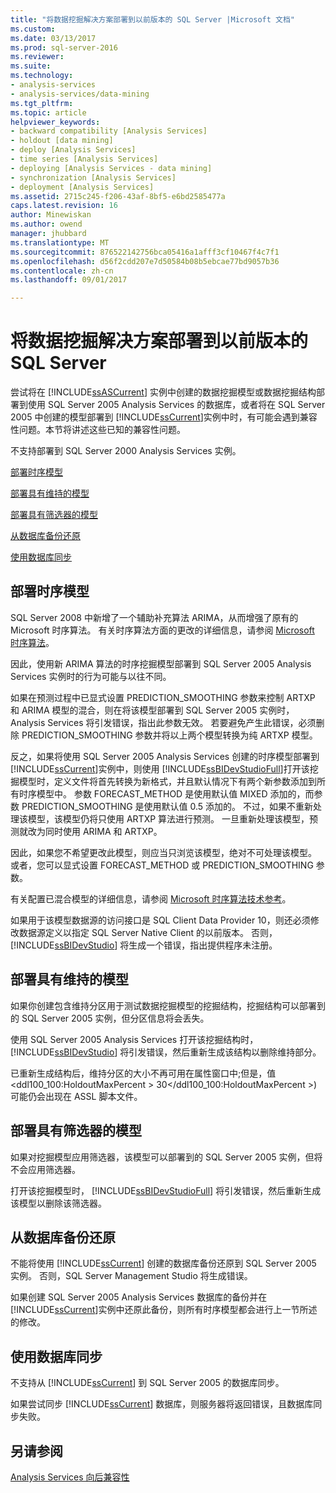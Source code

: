```yaml
---
title: "将数据挖掘解决方案部署到以前版本的 SQL Server |Microsoft 文档"
ms.custom: 
ms.date: 03/13/2017
ms.prod: sql-server-2016
ms.reviewer: 
ms.suite: 
ms.technology:
- analysis-services
- analysis-services/data-mining
ms.tgt_pltfrm: 
ms.topic: article
helpviewer_keywords:
- backward compatibility [Analysis Services]
- holdout [data mining]
- deploy [Analysis Services]
- time series [Analysis Services]
- deploying [Analysis Services - data mining]
- synchronization [Analysis Services]
- deployment [Analysis Services]
ms.assetid: 2715c245-f206-43af-8bf5-e6bd2585477a
caps.latest.revision: 16
author: Minewiskan
ms.author: owend
manager: jhubbard
ms.translationtype: MT
ms.sourcegitcommit: 876522142756bca05416a1afff3cf10467f4c7f1
ms.openlocfilehash: d56f2cdd207e7d50584b08b5ebcae77bd9057b36
ms.contentlocale: zh-cn
ms.lasthandoff: 09/01/2017

---
```

# <a name="deploy-a-data-mining-solution-to-previous-versions-of-sql-server"></a>将数据挖掘解决方案部署到以前版本的 SQL Server
  尝试将在 [!INCLUDE[ssASCurrent](../../includes/ssascurrent-md.md)] 实例中创建的数据挖掘模型或数据挖掘结构部署到使用 SQL Server 2005 Analysis Services 的数据库，或者将在 SQL Server 2005 中创建的模型部署到 [!INCLUDE[ssCurrent](../../includes/sscurrent-md.md)]实例中时，有可能会遇到兼容性问题。本节将讲述这些已知的兼容性问题。  
  
 不支持部署到 SQL Server 2000 Analysis Services 实例。  
  
 [部署时序模型](#bkmk_TimeSeries)  
  
 [部署具有维持的模型](#bkmk_Holdout)  
  
 [部署具有筛选器的模型](#bkmk_Filter)  
  
 [从数据库备份还原](#bkmk_Backup)  
  
 [使用数据库同步](#bkmk_Synch)  
  
##  <a name="bkmk_TimeSeries"></a> 部署时序模型  
 SQL Server 2008 中新增了一个辅助补充算法 ARIMA，从而增强了原有的 Microsoft 时序算法。 有关时序算法方面的更改的详细信息，请参阅 [Microsoft 时序算法](../../analysis-services/data-mining/microsoft-time-series-algorithm.md)。  
  
 因此，使用新 ARIMA 算法的时序挖掘模型部署到 SQL Server 2005 Analysis Services 实例时的行为可能与以往不同。  
  
 如果在预测过程中已显式设置 PREDICTION_SMOOTHING 参数来控制 ARTXP 和 ARIMA 模型的混合，则在将该模型部署到 SQL Server 2005 实例时，Analysis Services 将引发错误，指出此参数无效。 若要避免产生此错误，必须删除 PREDICTION_SMOOTHING 参数并将以上两个模型转换为纯 ARTXP 模型。  
  
 反之，如果将使用 SQL Server 2005 Analysis Services 创建的时序模型部署到 [!INCLUDE[ssCurrent](../../includes/sscurrent-md.md)]实例中，则使用 [!INCLUDE[ssBIDevStudioFull](../../includes/ssbidevstudiofull-md.md)]打开该挖掘模型时，定义文件将首先转换为新格式，并且默认情况下有两个新参数添加到所有时序模型中。 参数 FORECAST_METHOD 是使用默认值 MIXED 添加的，而参数 PREDICTION_SMOOTHING 是使用默认值 0.5 添加的。 不过，如果不重新处理该模型，该模型仍将只使用 ARTXP 算法进行预测。 一旦重新处理该模型，预测就改为同时使用 ARIMA 和 ARTXP。  
  
 因此，如果您不希望更改此模型，则应当只浏览该模型，绝对不可处理该模型。 或者，您可以显式设置 FORECAST_METHOD 或 PREDICTION_SMOOTHING 参数。  
  
 有关配置已混合模型的详细信息，请参阅 [Microsoft 时序算法技术参考](../../analysis-services/data-mining/microsoft-time-series-algorithm-technical-reference.md)。  
  
 如果用于该模型数据源的访问接口是 SQL Client Data Provider 10，则还必须修改数据源定义以指定 SQL Server Native Client 的以前版本。 否则， [!INCLUDE[ssBIDevStudio](../../includes/ssbidevstudio-md.md)] 将生成一个错误，指出提供程序未注册。  
  
##  <a name="bkmk_Holdout"></a> 部署具有维持的模型  
 如果你创建包含维持分区用于测试数据挖掘模型的挖掘结构，挖掘结构可以部署到的 SQL Server 2005 实例，但分区信息将会丢失。  
  
 使用 SQL Server 2005 Analysis Services 打开该挖掘结构时， [!INCLUDE[ssBIDevStudio](../../includes/ssbidevstudio-md.md)] 将引发错误，然后重新生成该结构以删除维持部分。  
  
 已重新生成结构后，维持分区的大小不再可用在属性窗口中;但是，值\<ddl100_100:HoldoutMaxPercent > 30\</ddl100_100:HoldoutMaxPercent >) 可能仍会出现在 ASSL 脚本文件。  
  
##  <a name="bkmk_Filter"></a> 部署具有筛选器的模型  
 如果对挖掘模型应用筛选器，该模型可以部署到的 SQL Server 2005 实例，但将不会应用筛选器。  
  
 打开该挖掘模型时， [!INCLUDE[ssBIDevStudioFull](../../includes/ssbidevstudiofull-md.md)] 将引发错误，然后重新生成该模型以删除该筛选器。  
  
##  <a name="bkmk_Backup"></a> 从数据库备份还原  
 不能将使用 [!INCLUDE[ssCurrent](../../includes/sscurrent-md.md)] 创建的数据库备份还原到 SQL Server 2005 实例。 否则，SQL Server Management Studio 将生成错误。  
  
 如果创建 SQL Server 2005 Analysis Services 数据库的备份并在 [!INCLUDE[ssCurrent](../../includes/sscurrent-md.md)]实例中还原此备份，则所有时序模型都会进行上一节所述的修改。  
  
##  <a name="bkmk_Synch"></a> 使用数据库同步  
 不支持从 [!INCLUDE[ssCurrent](../../includes/sscurrent-md.md)] 到 SQL Server 2005 的数据库同步。  
  
 如果尝试同步 [!INCLUDE[ssCurrent](../../includes/sscurrent-md.md)] 数据库，则服务器将返回错误，且数据库同步失败。  
  
## <a name="see-also"></a>另请参阅  
 [Analysis Services 向后兼容性](../../analysis-services/analysis-services-backward-compatibility.md)  
  
  
